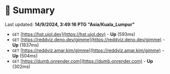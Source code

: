 # 📖 Summary
Last updated: **14/9/2024, 3:49:16 PTG "Asia/Kuala_Lumpur"**

- `GET` [https://hst.ujol.dev](https://hst.ujol.dev) - **Up** (593ms)
- `GET` [https://reddviz.deno.dev/gimme](https://reddviz.deno.dev/gimme) - **Up** (1837ms)
- `GET` [https://reddviz.amar.kim/gimme](https://reddviz.amar.kim/gimme) - **Up** (504ms)
- `GET` [https://dumb.onrender.com](https://dumb.onrender.com) - **Up** (302ms)
